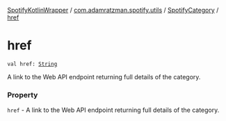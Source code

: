 [SpotifyKotlinWrapper](../../index.md) / [com.adamratzman.spotify.utils](../index.md) / [SpotifyCategory](index.md) / [href](./href.md)

# href

`val href: `[`String`](https://kotlinlang.org/api/latest/jvm/stdlib/kotlin/-string/index.html)

A link to the Web API endpoint returning full details of the category.

### Property

`href` - A link to the Web API endpoint returning full details of the category.
